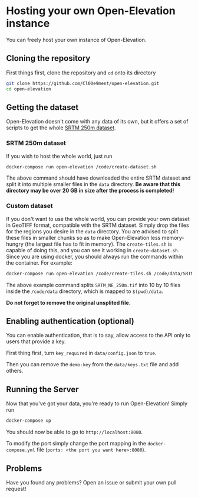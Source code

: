 # Hosting your own Open-Elevation instance

You can freely host your own instance of Open-Elevation.

## Cloning the repository

First things first, clone the repository and `cd` onto its directory

```bash
git clone https://github.com/Cl00e9ment/open-elevation.git
cd open-elevation
```

## Getting the dataset

Open-Elevation doesn't come with any data of its own, but it offers a set of scripts to get the whole [SRTM 250m dataset](http://srtm.csi.cgiar.org/wp-content/uploads/files/250m/tiles250m.jpg).

### SRTM 250m dataset

If you wish to host the whole world, just run

```bash
docker-compose run open-elevation /code/create-dataset.sh
```

The above command should have downloaded the entire SRTM dataset and split it into multiple smaller files in the `data` directory. **Be aware that this directory may be over 20 GB in size after the process is completed!**

### Custom dataset

If you don't want to use the whole world, you can provide your own dataset in GeoTIFF format, compatible with the SRTM dataset. Simply drop the files for the regions you desire in the `data` directory. You are advised to split these files in smaller chunks so as to make Open-Elevation less memory-hungry (the largest file has to fit in memory). The `create-tiles.sh` is capable of doing this, and you can see it working in `create-dataset.sh`. Since you are using docker, you should always run the commands within the container. For example:

```bash
docker-compose run open-elevation /code/create-tiles.sh /code/data/SRTM_NE_250m.tif 10 10
```

The above example command splits `SRTM_NE_250m.tif` into 10 by 10 files inside the `/code/data` directory, which is mapped to `$(pwd)/data`.

**Do not forget to remove the original unsplited file.**

## Enabling authentication (optional)

You can enable authentication, that is to say, allow access to the API only to users that provide a key.

First thing first, turn `key_required` in `data/config.json` to `true`.

Then you can remove the `demo-key` from the `data/keys.txt` file and add others. 

## Running the Server

Now that you've got your data, you're ready to run Open-Elevation! Simply run

```bash
docker-compose up
```

You should now be able to go to `http://localhost:8080`.

To modify the port simply change the port mapping in the `docker-compose.yml` file (`ports: <the port you want here>:8080`).

## Problems

Have you found any problems? Open an issue or submit your own pull request!
